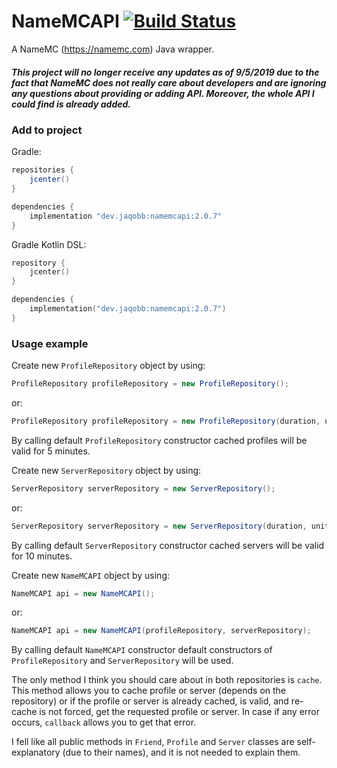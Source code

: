 NameMCAPI [![Build Status](https://travis-ci.com/pavog/NameMCAPI.svg?branch=master)](https://travis-ci.com/pavog/NameMCAPI)
=========

A NameMC (https://namemc.com) Java wrapper.

##### This project will no longer receive any updates as of 9/5/2019 due to the fact that NameMC does not really care about developers and are ignoring any questions about providing or adding API. Moreover, the whole API I could find is already added.

### Add to project

Gradle:

```groovy
repositories {
	jcenter()
}

dependencies {
	implementation "dev.jaqobb:namemcapi:2.0.7"
}
```

Gradle Kotlin DSL:

```kotlin
repository {
	jcenter()
}

dependencies {
	implementation("dev.jaqobb:namemcapi:2.0.7")
}
```

### Usage example

Create new `ProfileRepository` object by using:

```java
ProfileRepository profileRepository = new ProfileRepository();
```

or:

```java
ProfileRepository profileRepository = new ProfileRepository(duration, unit);
```

By calling default `ProfileRepository` constructor cached profiles will be valid for 5 minutes.

Create new `ServerRepository` object by using:

```java
ServerRepository serverRepository = new ServerRepository();
```

or:

```java
ServerRepository serverRepository = new ServerRepository(duration, unit);
```

By calling default `ServerRepository` constructor cached servers will be valid for 10 minutes.

Create new `NameMCAPI` object by using:

```java
NameMCAPI api = new NameMCAPI();
```

or:

```java
NameMCAPI api = new NameMCAPI(profileRepository, serverRepository);
```

By calling default `NameMCAPI` constructor default constructors of `ProfileRepository` and `ServerRepository` will be used.

The only method I think you should care about in both repositories is `cache`. This method allows you to cache profile or server (depends on the repository) or if the profile or server is already cached, is valid, and re-cache is not forced, get the requested profile or server. In case if any error occurs, `callback` allows you to get that error.

I fell like all public methods in `Friend`, `Profile` and `Server` classes are self-explanatory (due to their names), and it is not needed to explain them.

